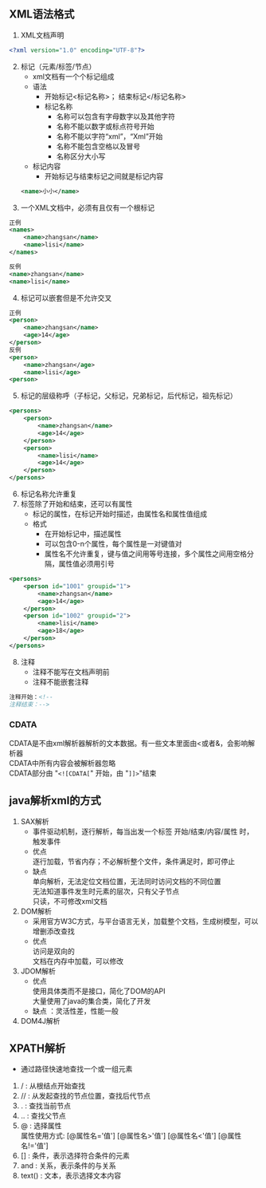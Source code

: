 ## XML语法格式
1. XML文档声明
``` xml
<?xml version="1.0" encoding="UTF-8"?> 
```
2. 标记（元素/标签/节点）
   - xml文档有一个个标记组成
   - 语法
     - 开始标记<标记名称>； 结束标记</标记名称>
     - 标记名称
       - 名称可以包含有字母数字以及其他字符
       - 名称不能以数字或标点符号开始
       - 名称不能以字符“xml”，“Xml”开始
       - 名称不能包含空格以及冒号
       - 名称区分大小写
    - 标记内容
       - 开始标记与结束标记之间就是标记内容
    ``` xml 
    <name>小小</name> 
    ```
3. 一个XML文档中，必须有且仅有一个根标记
``` xml
正例
<names>
    <name>zhangsan</name>
    <name>lisi</name>
</names>

反例
<name>zhangsan</name>
<name>lisi</name>
```
4. 标记可以嵌套但是不允许交叉
``` xml
正例
<person>
    <name>zhangsan</name>
    <age>14</age>
</person>
反例
<person>
    <name>zhangsan</age>
    <name>lisi</age>
<person>
```
5. 标记的层级称呼（子标记，父标记，兄弟标记，后代标记，祖先标记）
``` xml
<persons>
    <person>
        <name>zhangsan</name>
        <age>14</age>
    </person>
    <person>
        <name>lisi</name>
        <age>14</age>
    </person>
</persons>
```
6. 标记名称允许重复
7. 标签除了开始和结束，还可以有属性
   - 标记的属性，在标记开始时描述，由属性名和属性值组成
   - 格式
     - 在开始标记中，描述属性
     - 可以包含0-n个属性，每个属性是一对键值对
     - 属性名不允许重复，键与值之间用等号连接，多个属性之间用空格分隔，属性值必须用引号
``` xml
<persons>
    <person id="1001" groupid="1">
        <name>zhangsan</name>
        <age>14</age>
    </person>
    <person id="1002" groupid="2">
        <name>lisi</name>
        <age>18</age>
    </person>
</persons>
```
8. 注释
   - 注释不能写在文档声明前
   - 注释不能嵌套注释
``` xml
注释开始：<!--     
注释结束：-->
```

### CDATA
CDATA是不由xml解析器解析的文本数据。有一些文本里面由<或者&，会影响解析器  
CDATA中所有内容会被解析器忽略  
CDATA部分由 "`<![CDATA[`" 开始，由 "`]]>`"结束

## java解析xml的方式
1. SAX解析
   - 事件驱动机制，逐行解析，每当出发一个标签 开始/结束/内容/属性 时，触发事件
   - 优点  
   逐行加载，节省内存；不必解析整个文件，条件满足时，即可停止
   - 缺点  
   单向解析，无法定位文档位置，无法同时访问文档的不同位置  
   无法知道事件发生时元素的层次，只有父子节点  
   只读，不可修改xml文档
2. DOM解析
   - 采用官方W3C方式，与平台语言无关，加载整个文档，生成树模型，可以增删添改查找
   - 优点  
   访问是双向的  
   文档在内存中加载，可以修改
3. JDOM解析
   - 优点  
   使用具体类而不是接口，简化了DOM的API  
   大量使用了java的集合类，简化了开发
   - 缺点 ：灵活性差，性能一般
4. DOM4J解析

## XPATH解析
- 通过路径快速地查找一个或一组元素
1. / : 从根结点开始查找
2. // : 从发起查找的节点位置，查找后代节点
3. . : 查找当前节点
4. .. : 查找父节点
5. @ : 选择属性  
        属性使用方式: 
        [@属性名='值'] 
        [@属性名>'值'] 
        [@属性名<'值'] 
        [@属性名!='值']
6. [] : 条件，表示选择符合条件的元素
7. and : 关系，表示条件的与关系
8. text() : 文本，表示选择文本内容